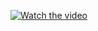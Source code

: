 [![Watch the video](https://github.com/ernestttt/IK_spider/assets/13575900/112c5b68-f946-4b0b-9480-c04e30134d5c)](https://www.youtube.com/embed/xe5InJAwzhw<VIDEO_ID>)
